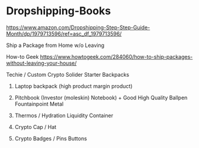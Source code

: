 # Dropshipping-Books

https://www.amazon.com/Dropshipping-Step-Step-Guide-Month/dp/1979713596/ref=asc_df_1979713596/ 

Ship a Package from Home w/o Leaving

How-to Geek https://www.howtogeek.com/284060/how-to-ship-packages-without-leaving-your-house/







Techie / Custom Crypto Solider Starter Backpacks
1.  Laptop backpack (high product margin product)
2.  Pitchbook (Investor (moleskin) Notebook)  + Good High Quality Ballpen Fountainpoint Metal
3.  Thermos / Hydration Liquidity Container


4. Crypto Cap / Hat


5.  Crypto Badges / Pins Buttons
